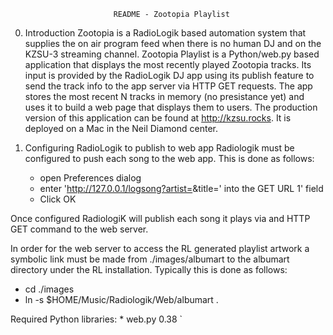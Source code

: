 
                           README - Zootopia Playlist 

0) Introduction
Zootopia is a RadioLogik based automation system that supplies the on air
program feed when there is no human DJ and on the KZSU-3 streaming channel.
Zootopia Playlist is a Python/web.py based application that displays the
most recently played Zootopia tracks. Its input is provided by the RadioLogik
DJ app using its publish feature to send the track info to the app server
via HTTP GET requests. The app stores the most recent N tracks in memory 
(no presistance yet) and uses it to build a web page that displays them
to users. The production version of this application can be found at 
http://kzsu.rocks. It is deployed on a Mac in the Neil Diamond center.

1) Configuring RadioLogik to publish to web app
Radiologik must be configured to push each song to the web app. This is done
as follows:

    * open Preferences dialog
    * enter 'http://127.0.0.1/logsong?artist=<a>&title=<t>' into the GET URL 1' field
    * Click OK

Once configured RadiologiK will publish each song it plays via and HTTP GET 
command to the web server.

In order for the web server to access the RL generated playlist artwork a
symbolic link must be made from ./images/albumart to the albumart directory
under the RL installation. Typically this is done as follows:

   * cd ./images
   * ln -s $HOME/Music/Radiologik/Web/albumart .


Required Python libraries:
    * web.py 0.38
`


